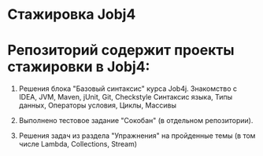 # Стажировка Jobj4

# Репозиторий содержит проекты стажировки в Jobj4:
1. Решения блока "Базовый синтаксис" курса Job4j.
Знакомство с IDEA, JVM, Maven, jUnit, Git, Сheckstyle
Синтаксис языка, Типы данных, Операторы условия, Циклы, Массивы
 
2. Выполнено тестовое задание "Сокобан" (в отдельном репозитории).

3. Решения задач из раздела "Упражнения" на пройденные темы (в том числе Lambda, Collections, Stream)
